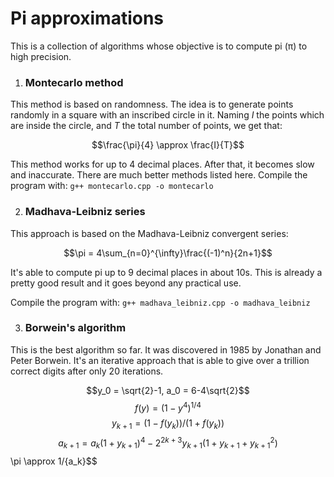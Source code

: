 # Pi approximations

This is a collection of algorithms whose objective is to compute pi (π) to high precision.

1. ### Montecarlo method
This method is based on randomness. The idea is to generate points randomly in a square with an inscribed circle in it. Naming $I$ the points which are inside the circle, and $T$ the total number of points, we get that:

$$\frac{\pi}{4} \approx \frac{I}{T}$$

This method works for up to 4 decimal places. After that, it becomes slow and inaccurate. There are much better methods listed here.
Compile the program with:
`g++ montecarlo.cpp -o montecarlo`

2. ### Madhava-Leibniz series

This approach is based on the Madhava-Leibniz convergent series:

$$\pi = 4\sum_{n=0}^{\infty}\frac{(-1)^n}{2n+1}$$

It's able to compute pi up to 9 decimal places in about 10s. This is already a pretty good result and it goes beyond any practical use.

Compile the program with:
`g++ madhava_leibniz.cpp -o madhava_leibniz`

3. ### Borwein's algorithm

This is the best algorithm so far. It was discovered in 1985 by Jonathan and Peter Borwein. It's an iterative approach that is able to give over a trillion correct digits after only 20 iterations. 

$$y_0 = \sqrt{2}-1, a_0 = 6-4\sqrt{2}$$
$$f(y) = (1-y^4)^{1/4}$$
$$y_{k+1} = (1-f(y_k))/(1+f(y_k))$$
$$a_{k+1} = a_{k}(1+y_{k+1})^4-2^{2k+3}y_{k+1}(1+y_{k+1}+y_{k+1}^2)
$$\pi \approx 1/{a_k}$$